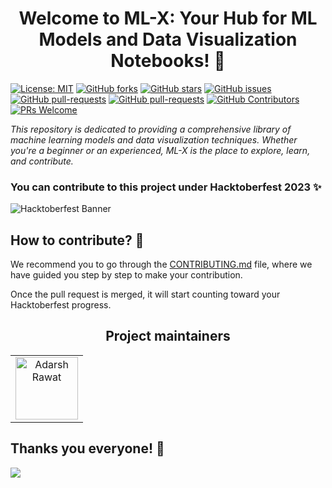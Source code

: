 <h1 align="center">
   Welcome to ML-X: Your Hub for ML Models and Data Visualization Notebooks! 🥳
</h1>

[![License: MIT](https://img.shields.io/badge/License-MIT-yellow.svg)](https://opensource.org/licenses/MIT)
[![GitHub forks](https://img.shields.io/github/forks/OpenCodeEra/ML-X?style=social)](https://github.com/OpenCodeEra/ML-X/network/members)
[![GitHub stars](https://img.shields.io/github/stars/OpenCodeEra/ML-X?style=social)](https://github.com/OpenCodeEra/ML-X/stargazers)
[![GitHub issues](https://img.shields.io/github/issues/OpenCodeEra/ML-X.svg)](https://github.com/OpenCodeEra/ML-X/issues/)
[![GitHub pull-requests](https://img.shields.io/github/issues-pr/OpenCodeEra/ML-X.svg)](https://github.com/OpenCodeEra/ML-X/pull/)
[![GitHub pull-requests](https://img.shields.io/github/issues-pr-closed/OpenCodeEra/ML-X.svg)](https://github.com/OpenCodeEra/ML-X/pulls?q=is%3Apr+is%3Aclosed)
[![GitHub Contributors](https://img.shields.io/github/contributors/OpenCodeEra/ML-X.svg)](https://github.com/OpenCodeEra/ML-X/graphs/contributors)
[![PRs Welcome](https://img.shields.io/badge/PRs-welcome-brightgreen.svg?style=flat-square)](http://makeapullrequest.com)


_This repository is dedicated to providing a comprehensive library of machine learning models and data visualization techniques. Whether you're a beginner or an experienced, ML-X is the place to explore, learn, and contribute._

### You can contribute to this project under Hacktoberfest 2023 ✨

![Hacktoberfest Banner](https://i.ibb.co/RTk279G/hf10-banner-sponsors-1032x600.png)

## How to contribute? 🧐

We recommend you to go through the [CONTRIBUTING.md](/CONTRIBUTING.md) file, where we have guided you step by step to make your contribution.

Once the pull request is merged, it will start counting toward your Hacktoberfest progress.

<h2 align='center'> Project maintainers </h2>
<table align='center'>
<tr>
    <td align="center">
        <a href="https://github.com/AKACHI-4">
            <img src="https://avatars.githubusercontent.com/u/99159580?v=4" width="100;" alt="Adarsh Rawat"/>
            <br />
            <sub><b></b></sub>
        </a>
    </td>
  </tr>
</table>

## Thanks you everyone! 💚
<p align="start">
<a  href="https://github.com/OpenCodeEra/ML-X/graphs/contributors">
  <img src="https://contrib.rocks/image?repo=OpenCodeEra/ML-X" />
</a>
</p>
</br>
